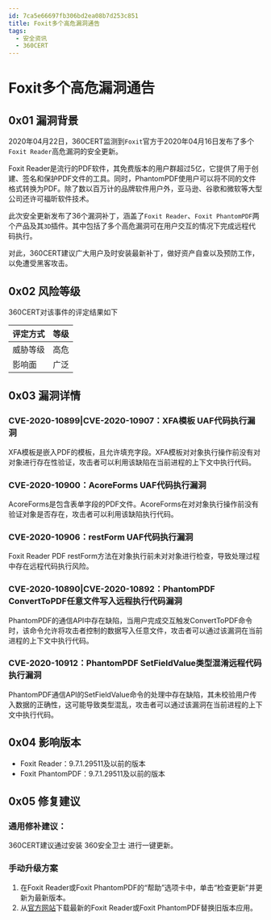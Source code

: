 ```yaml
---
id: 7ca5e66697fb306bd2ea08b7d253c851
title: Foxit多个高危漏洞通告
tags: 
  - 安全资讯
  - 360CERT
---
```


# Foxit多个高危漏洞通告

0x01 漏洞背景
---------


2020年04月22日，360CERT监测到`Foxit`官方于2020年04月16日发布了多个`Foxit Reader`高危漏洞的安全更新。


Foxit Reader是流行的PDF软件，其免费版本的用户群超过5亿，它提供了用于创建、签名和保护PDF文件的工具。同时，PhantomPDF使用户可以将不同的文件格式转换为PDF。除了数以百万计的品牌软件用户外，亚马逊、谷歌和微软等大型公司还许可福昕软件技术。


此次安全更新发布了36个漏洞补丁，涵盖了`Foxit Reader`、`Foxit PhantomPDF`两个产品及其`3D`插件。其中包括了多个高危漏洞可在用户交互的情况下完成远程代码执行。


对此，360CERT建议广大用户及时安装最新补丁，做好资产自查以及预防工作，以免遭受黑客攻击。


0x02 风险等级
---------


360CERT对该事件的评定结果如下




| 评定方式 | 等级 |
| --- | --- |
| 威胁等级 | 高危 |
| 影响面 | 广泛 |


0x03 漏洞详情
---------


### CVE-2020-10899|CVE-2020-10907：XFA模板 UAF代码执行漏洞


XFA模板是嵌入PDF的模板，且允许填充字段。XFA模板对对象执行操作前没有对对象进行存在性验证，攻击者可以利用该缺陷在当前进程的上下文中执行代码。


### CVE-2020-10900：AcoreForms UAF代码执行漏洞


AcoreForms是包含表单字段的PDF文件。AcoreForms在对对象执行操作前没有验证对象是否存在，攻击者可以利用该缺陷执行代码。


### CVE-2020-10906：restForm UAF代码执行漏洞


Foxit Reader PDF restForm方法在对象执行前未对对象进行检查，导致处理过程中存在远程代码执行风险。


### CVE-2020-10890|CVE-2020-10892：PhantomPDF ConvertToPDF任意文件写入远程执行代码漏洞


PhantomPDF的通信API中存在缺陷，当用户完成交互触发ConvertToPDF命令时，该命令允许将攻击者控制的数据写入任意文件，攻击者可以通过该漏洞在当前进程的上下文中执行代码。


### CVE-2020-10912：PhantomPDF SetFieldValue类型混淆远程代码执行漏洞


PhantomPDF通信API的SetFieldValue命令的处理中存在缺陷，其未校验用户传入数据的正确性，这可能导致类型混乱，攻击者可以通过该漏洞在当前进程的上下文中执行代码。


0x04 影响版本
---------


* Foxit Reader：9.7.1.29511及以前的版本
* Foxit PhantomPDF：9.7.1.29511及以前的版本


0x05 修复建议
---------


### 通用修补建议：


360CERT建议通过安装 360安全卫士 进行一键更新。


### 手动升级方案


1. 在Foxit Reader或Foxit PhantomPDF的“帮助”选项卡中，单击“检查更新”并更新为最新版本。
2. 从[官方网站](https://www.foxitsoftware.com/downloads/)下载最新的Foxit Reader或Foxit PhantomPDF替换旧版本应用。


